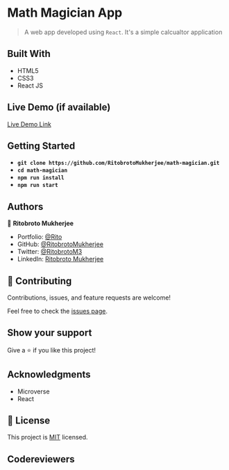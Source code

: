 # Math Magician App 

> A web app developed using `React`. It's a simple calcualtor application


## Built With

- HTML5
- CSS3
- React JS

## Live Demo (if available)

[Live Demo Link](https://livedemo.com)


## Getting Started

- **`git clone https://github.com/RitobrotoMukherjee/math-magician.git`**
- **`cd math-magician`**
- **`npm run install`**
- **`npm run start`**

## Authors

👤 **Ritobroto Mukherjee**

- Portfolio: [@Rito](https://ritobrotomukherjee.github.io/Work-Portfolio/)
- GitHub: [@RitobrotoMukherjee](https://github.com/RitobrotoMukherjee)
- Twitter: [@RitobrotoM3](https://twitter.com/RitobrotoM3)
- LinkedIn: [Ritobroto Mukherjee](https://www.linkedin.com/in/ritobroto-mukherjee-519148ba/)

## 🤝 Contributing

Contributions, issues, and feature requests are welcome!

Feel free to check the [issues page](../../issues/).

## Show your support

Give a ⭐️ if you like this project!

## Acknowledgments

- Microverse
- React

## 📝 License

This project is [MIT](./MIT.md) licensed.

## Codereviewers
